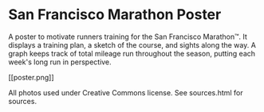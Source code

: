 # San Francisco Marathon Poster

A poster to motivate runners training for the San Francisco Marathon&trade;. It displays a training plan, a sketch of the course, and sights along the way. A graph keeps track of total mileage run throughout the season, putting each week's long run in perspective.

[[poster.png]]

All photos used under Creative Commons license. See sources.html for sources.

